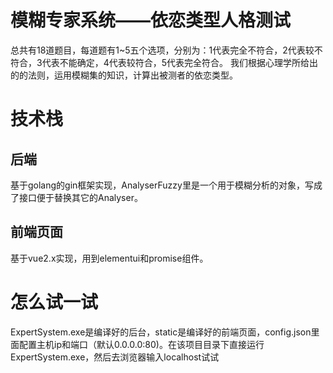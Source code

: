 # 模糊专家系统——依恋类型人格测试
总共有18道题目，每道题有1~5五个选项，分别为：1代表完全不符合，2代表较不符合，3代表不能确定，4代表较符合，5代表完全符合。
我们根据心理学所给出的的法则，运用模糊集的知识，计算出被测者的依恋类型。

# 技术栈
## 后端
基于golang的gin框架实现，AnalyserFuzzy里是一个用于模糊分析的对象，写成了接口便于替换其它的Analyser。

## 前端页面
基于vue2.x实现，用到elementui和promise组件。

# 怎么试一试
ExpertSystem.exe是编译好的后台，static是编译好的前端页面，config.json里面配置主机ip和端口（默认0.0.0.0:80)。在该项目目录下直接运行ExpertSystem.exe，然后去浏览器输入localhost试试